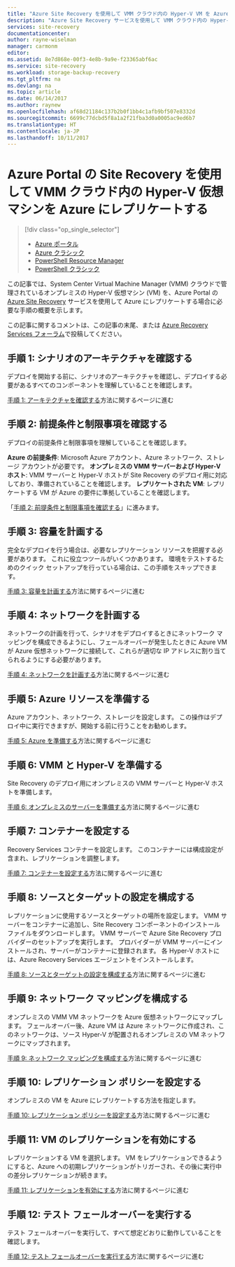 ```yaml
---
title: "Azure Site Recovery を使用して VMM クラウド内の Hyper-V VM を Azure にレプリケートする | Microsoft Docs"
description: "Azure Site Recovery サービスを使用して VMM クラウド内の Hyper-V VM を Azure にレプリケートする方法の概要を示します。"
services: site-recovery
documentationcenter: 
author: rayne-wiselman
manager: carmonm
editor: 
ms.assetid: 8e7d868e-00f3-4e8b-9a9e-f23365abf6ac
ms.service: site-recovery
ms.workload: storage-backup-recovery
ms.tgt_pltfrm: na
ms.devlang: na
ms.topic: article
ms.date: 06/14/2017
ms.author: raynew
ms.openlocfilehash: af68d21184c137b2b0f1bb4c1afb9bf507e8332d
ms.sourcegitcommit: 6699c77dcbd5f8a1a2f21fba3d0a0005ac9ed6b7
ms.translationtype: HT
ms.contentlocale: ja-JP
ms.lasthandoff: 10/11/2017
---
```

# <a name="replicate-hyper-v-virtual-machines-in-vmm-clouds-to-azure-using-site-recovery-in-the-azure-portal"></a>Azure Portal の Site Recovery を使用して VMM クラウド内の Hyper-V 仮想マシンを Azure にレプリケートする
> [!div class="op_single_selector"]
> * [Azure ポータル](site-recovery-vmm-to-azure.md)
> * [Azure クラシック](site-recovery-vmm-to-azure-classic.md)
> * [PowerShell Resource Manager](site-recovery-vmm-to-azure-powershell-resource-manager.md)
> * [PowerShell クラシック](site-recovery-deploy-with-powershell.md)


この記事では、System Center Virtual Machine Manager (VMM) クラウドで管理されているオンプレミスの Hyper-V 仮想マシン (VM) を、Azure Portal の [Azure Site Recovery](site-recovery-overview.md) サービスを使用して Azure にレプリケートする場合に必要な手順の概要を示します。

この記事に関するコメントは、この記事の末尾、または [Azure Recovery Services フォーラム](https://social.msdn.microsoft.com/forums/azure/home?forum=hypervrecovmgr)で投稿してください。


## <a name="step-1-review-the-scenario-architecture"></a>手順 1: シナリオのアーキテクチャを確認する

デプロイを開始する前に、シナリオのアーキテクチャを確認し、デプロイする必要があるすべてのコンポーネントを理解していることを確認します。

[手順 1: アーキテクチャを確認する](vmm-to-azure-walkthrough-architecture.md)方法に関するページに進む

## <a name="step-2-review-prerequisites-and-limitations"></a>手順 2: 前提条件と制限事項を確認する

デプロイの前提条件と制限事項を理解していることを確認します。

**Azure の前提条件**: Microsoft Azure アカウント、Azure ネットワーク、ストレージ アカウントが必要です。
**オンプレミスの VMM サーバーおよび Hyper-V ホスト**: VMM サーバーと Hyper-V ホストが Site Recovery のデプロイ用に対応しており、準備されていることを確認します。
**レプリケートされた VM**: レプリケートする VM が Azure の要件に準拠していることを確認します。

「[手順 2: 前提条件と制限事項を確認する](vmm-to-azure-walkthrough-prerequisites.md)」に進みます。

## <a name="step-3-plan-capacity"></a>手順 3: 容量を計画する

完全なデプロイを行う場合は、必要なレプリケーション リソースを把握する必要があります。 これに役立つツールがいくつかあります。 環境をテストするためのクイック セットアップを行っている場合は、この手順をスキップできます。

[手順 3: 容量を計画する](vmm-to-azure-walkthrough-capacity.md)方法に関するページに進む

## <a name="step-4-plan-networking"></a>手順 4: ネットワークを計画する

ネットワークの計画を行って、シナリオをデプロイするときにネットワーク マッピングを構成できるようにし、フェールオーバーが発生したときに Azure VM が Azure 仮想ネットワークに接続して、これらが適切な IP アドレスに割り当てられるようにする必要があります。

[手順 4: ネットワークを計画する](vmm-to-azure-walkthrough-network.md)方法に関するページに進む


## <a name="step-5-prepare-azure-resources"></a>手順 5: Azure リソースを準備する

Azure アカウント、ネットワーク、ストレージを設定します。 この操作はデプロイ中に実行できますが、開始する前に行うことをお勧めします。

[手順 5: Azure を準備する](vmm-to-azure-walkthrough-prepare-azure.md)方法に関するページに進む

## <a name="step-6-prepare-vmm-and-hyper-v"></a>手順 6: VMM と Hyper-V を準備する

Site Recovery のデプロイ用にオンプレミスの VMM サーバーと Hyper-V ホストを準備します。

[手順 6: オンプレミスのサーバーを準備する](vmm-to-azure-walkthrough-vmm-hyper-v.md)方法に関するページに進む

## <a name="step-7-set-up-a-vault"></a>手順 7: コンテナーを設定する

Recovery Services コンテナーを設定します。 このコンテナーには構成設定が含まれ、レプリケーションを調整します。

[手順 7: コンテナーを設定する](vmm-to-azure-walkthrough-create-vault.md)方法に関するページに進む

## <a name="step-8-configure-source-and-target-settings"></a>手順 8: ソースとターゲットの設定を構成する

レプリケーションに使用するソースとターゲットの場所を設定します。 VMM サーバーをコンテナーに追加し、Site Recovery コンポーネントのインストール ファイルをダウンロードします。 VMM サーバーで Azure Site Recovery プロバイダーのセットアップを実行します。 プロバイダーが VMM サーバーにインストールされ、サーバーがコンテナーに登録されます。 各 Hyper-V ホストには、Azure Recovery Services エージェントをインストールします。

[手順 8: ソースとターゲットの設定を構成する](vmm-to-azure-walkthrough-source-target.md)方法に関するページに進む

## <a name="step-9-configure-network-mapping"></a>手順 9: ネットワーク マッピングを構成する

オンプレミスの VMM VM ネットワークを Azure 仮想ネットワークにマップします。 フェールオーバー後、Azure VM は Azure ネットワークに作成され、このネットワークは、ソース Hyper-V が配置されるオンプレミスの VM ネットワークにマップされます。

[手順 9: ネットワーク マッピングを構成する](vmm-to-azure-walkthrough-network-mapping.md)方法に関するページに進む


## <a name="step-10-set-up-a-replication-policy"></a>手順 10: レプリケーション ポリシーを設定する

オンプレミスの VM を Azure にレプリケートする方法を指定します。

[手順 10: レプリケーション ポリシーを設定する](vmm-to-azure-walkthrough-replication.md)方法に関するページに進む


## <a name="step-11-enable-replication-for-vms"></a>手順 11: VM のレプリケーションを有効にする

レプリケーションする VM を選択します。 VM をレプリケーションできるようにすると、Azure への初期レプリケーションがトリガーされ、その後に実行中の差分レプリケーションが続きます。

[手順 11: レプリケーションを有効にする](vmm-to-azure-walkthrough-enable-replication.md)方法に関するページに進む


## <a name="step-12-run-a-test-failover"></a>手順 12: テスト フェールオーバーを実行する

テスト フェールオーバーを実行して、すべて想定どおりに動作していることを確認します。

[手順 12: テスト フェールオーバーを実行する](vmm-to-azure-walkthrough-test-failover.md)方法に関するページに進む


